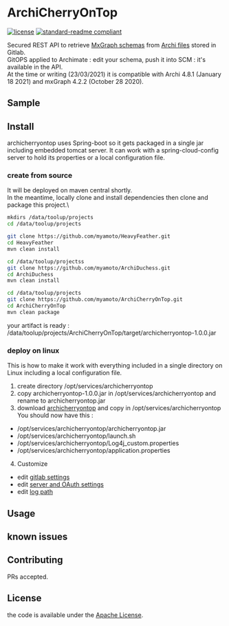 # ArchiCherryOnTop

[![license](https://img.shields.io/github/license/myamoto/ArchiCherryOnTop.svg)](LICENSE)
[![standard-readme compliant](https://img.shields.io/badge/readme%20style-standard-brightgreen.svg?style=flat-square)](https://github.com/myamoto/ArchiCherryOnTop)

Secured REST API to retrieve [MxGraph schemas](https://jgraph.github.io/mxgraph/) from [Archi files](https://www.archimatetool.com/download) stored in Gitlab.\
GitOPS applied to Archimate : edit your schema, push it into SCM : it's available in the API.\
At the time or writing (23/03/2021) it is compatible with Archi 4.8.1 (January 18 2021) and mxGraph 4.2.2 (October 28 2020).

## Sample


## Install

archicherryontop uses Spring-boot so it gets packaged in a single jar including embedded tomcat server. It can work with a spring-cloud-config server to hold its properties or a local configuration file.

### create from source

It will be deployed on maven central shortly.\
In the meantime, locally clone and install dependencies then clone and package this project.\

```bash
mkdirs /data/toolup/projects
cd /data/toolup/projects

git clone https://github.com/myamoto/HeavyFeather.git
cd HeavyFeather
mvn clean install

cd /data/toolup/projectss
git clone https://github.com/myamoto/ArchiDuchess.git
cd ArchiDuchess
mvn clean install

cd /data/toolup/projects
git clone https://github.com/myamoto/ArchiCherryOnTop.git
cd ArchiCherryOnTop
mvn clean package
```

your artifact is ready : /data/toolup/projects/ArchiCherryOnTop/target/archicherryontop-1.0.0.jar
### deploy on linux

This is how to make it work with everything included in a single directory on Linux including a local configuration file.

1) create directory /opt/services/archicherryontop
2) copy archicherryontop-1.0.0.jar in /opt/services/archicherryontop and rename to archicherryontop.jar
3) download [archicherryontop](./src/deploy/archicherryontop) and copy in /opt/services/archicherryontop\
  You should now have this :
  - /opt/services/archicherryontop/archicherryontop.jar
  - /opt/services/archicherryontop/launch.sh
  - /opt/services/archicherryontop/Log4j_custom.properties
  - /opt/services/archicherryontop/application.properties
4) Customize
  - edit [gitlab settings](./src/deploy/archicherryontop/application.properties)
  - edit [server and OAuth settings](./src/deploy/archicherryontop/launch.sh)
  - edit [log path](./src/deploy/archicherryontop/Log4j_custom.properties#L7)

## Usage


## known issues

## Contributing

PRs accepted.

## License

the code is available under the [Apache License](LICENSE).
